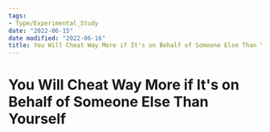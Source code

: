 ```yaml
---
tags:
- Type/Experimental_Study
date: "2022-06-15"
date modified: "2022-06-16"
title: You Will Cheat Way More if It's on Behalf of Someone Else Than Yourself
---
```


# You Will Cheat Way More if It's on Behalf of Someone Else Than Yourself
